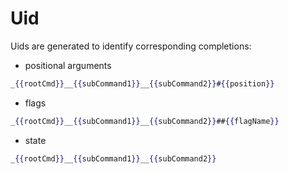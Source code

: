 # Uid

Uids are generated to identify corresponding completions:

- positional arguments
```handlebars
_{{rootCmd}}__{{subCommand1}}__{{subCommand2}}#{{position}}
```

- flags
```handlebars
_{{rootCmd}}__{{subCommand1}}__{{subCommand2}}##{{flagName}}
```

- state
```handlebars
_{{rootCmd}}__{{subCommand1}}__{{subCommand2}}
```

